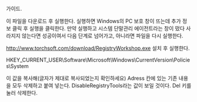 가이드.


이 파일을 다운로드 후 실행한다.
실행하면 Windows의 PC 보호 창이 뜨는데 추가 정보 클릭 후 실행을 클릭한다.
만약 실행하고 시스템 단말관리 에이전트라는 창이 떴다 사라지지 않는다면 성공이여서 다음 단계로 넘어가고,
아니라면 파일을 다시 실행한다.

http://www.torchsoft.com/download/RegistryWorkshop.exe
설치 후 실행한다.

HKEY_CURRENT_USER\Software\Microsoft\Windows\CurrentVersion\Policies\System

이 값을 복사해(글자가 제대로 복사되었는지 확인하세요) Adress 칸에 있는 기존 내용을 모두 삭제하고 붙여 넣는다.
DisableRegistryTools라는 값이 보일 것이다. Del 키를 눌러 삭제한다.
